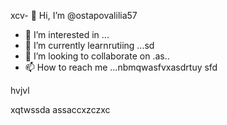 xcv- 👋 Hi, I’m @ostapovalilia57
- 👀 I’m interested in ...
- 🌱 I’m currently learnrutiing ...sd
- 💞️ I’m looking to collaborate on .as..
- 📫 How to reach me ...nbmqwasfvxasdrtuy
sfd
<!---
ostapovalilia57/ostapovalilia57 is a ✨ special ✨ repository because its `README.md` (this file) appears on your GitHub profile.sadads
You can click the Preview link to take a look at your changes.
--->hvjvl
xqtwssda
assaccxzczxc
